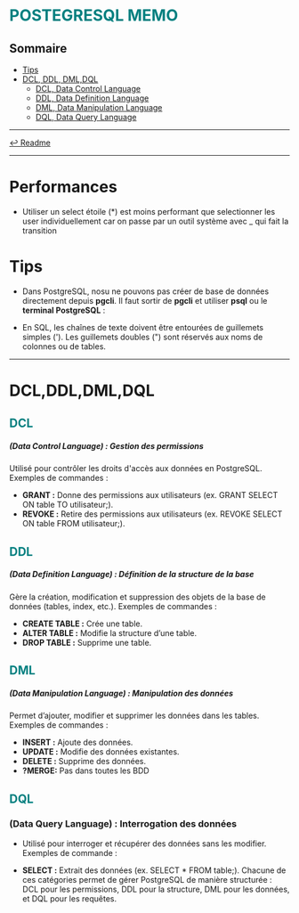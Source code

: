 <h1 style="color: #008080;">POSTEGRESQL MEMO </h1>

## Sommaire

- [ Tips ](#tips)
- [ DCL, DDL, DML,DQL](#modifier-une-column)
  - [DCL, Data Control Language](#les_databases)
  - [DDL, Data Definition Language](#les_tables)
  - [DML, Data Manipulation Language](#ajouter-une-column)
  - [DQL, Data Query Language](#modifier-une-column)

---

[↩️ Readme](/README.md)

---

# Performances

- Utiliser un select étoile (\*) est moins performant que selectionner les user individuellement car on passe par un outil système avec \_ qui fait la transition

# Tips

- Dans PostgreSQL, nosu ne pouvons pas créer de base de données directement depuis **pgcli**. Il faut sortir de **pgcli** et utiliser **psql** ou le **terminal PostgreSQL** :

- En SQL, les chaînes de texte doivent être entourées de guillemets simples ('). Les guillemets doubles (") sont réservés aux noms de colonnes ou de tables.

---

# DCL,DDL,DML,DQL

<h2 style="color: #008080;">DCL</h2>

##### (Data Control Language) : Gestion des permissions

Utilisé pour contrôler les droits d'accès aux données en PostgreSQL.
Exemples de commandes :

- **GRANT :** Donne des permissions aux utilisateurs (ex. GRANT SELECT ON table TO utilisateur;).
- **REVOKE :** Retire des permissions aux utilisateurs (ex. REVOKE SELECT ON table FROM utilisateur;).

<h2 style="color: #008080;">DDL</h2>

##### (Data Definition Language) : Définition de la structure de la base

Gère la création, modification et suppression des objets de la base de données (tables, index, etc.).
Exemples de commandes :

- **CREATE TABLE :** Crée une table.
- **ALTER TABLE :** Modifie la structure d’une table.
- **DROP TABLE :** Supprime une table.

<h2 style="color: #008080;">DML</h2>

##### (Data Manipulation Language) : Manipulation des données

Permet d’ajouter, modifier et supprimer les données dans les tables.
Exemples de commandes :

- **INSERT :** Ajoute des données.
- **UPDATE :** Modifie des données existantes.
- **DELETE :** Supprime des données.
- **?MERGE:** Pas dans toutes les BDD

<h2 style="color: #008080;">DQL</h2>

### (Data Query Language) : Interrogation des données

- Utilisé pour interroger et récupérer des données sans les modifier.
  Exemples de commande :

- **SELECT :** Extrait des données (ex. SELECT \* FROM table;).
  Chacune de ces catégories permet de gérer PostgreSQL de manière structurée : DCL pour les permissions, DDL pour la structure, DML pour les données, et DQL pour les requêtes.
